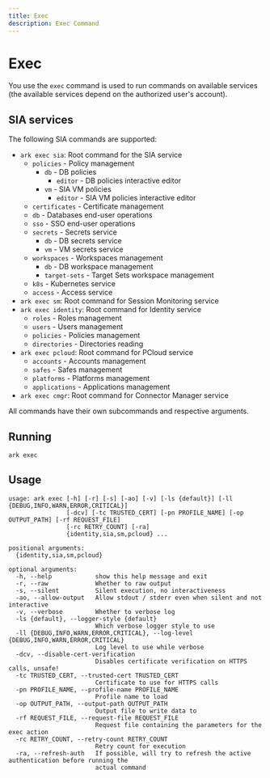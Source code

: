 ```yaml
---
title: Exec
description: Exec Command
---
```


# Exec

You use the `exec` command is used to run commands on available services (the available services depend on the authorized user's account).

## SIA services

The following SIA commands are supported:

- `ark exec sia`: Root command for the SIA service
    - `policies` - Policy management
        - `db` - DB policies
            - `editor` - DB policies interactive editor
        - `vm` - SIA VM policies
            - `editor` - SIA VM policies interactive editor
    - `certificates` - Certificate management
    - `db` - Databases end-user operations
    - `sso` - SSO end-user operations
    - `secrets` - Secrets service
        - `db` - DB secrets service
        - `vm` - VM secrets service
    - `workspaces` - Workspaces management
        - `db` - DB workspace management
        - `target-sets` - Target Sets workspace management
    - `k8s` - Kubernetes service
    - `access` - Access service
- `ark exec sm`: Root command for Session Monitoring service
- `ark exec identity`: Root command for Identity service
    - `roles` - Roles management
    - `users` - Users management
    - `policies` - Policies management
    - `directories` - Directories reading
- `ark exec pcloud`: Root command for PCloud service
    - `accounts` - Accounts management
    - `safes` - Safes management
    - `platforms` - Platforms management
    - `applications` - Applications management
- `ark exec cmgr`: Root command for Connector Manager service

All commands have their own subcommands and respective arguments.

## Running
```shell linenums="0"
ark exec
```

## Usage
```shell
usage: ark exec [-h] [-r] [-s] [-ao] [-v] [-ls {default}] [-ll {DEBUG,INFO,WARN,ERROR,CRITICAL}]
                [-dcv] [-tc TRUSTED_CERT] [-pn PROFILE_NAME] [-op OUTPUT_PATH] [-rf REQUEST_FILE]
                [-rc RETRY_COUNT] [-ra]
                {identity,sia,sm,pcloud} ...

positional arguments:
  {identity,sia,sm,pcloud}

optional arguments:
  -h, --help            show this help message and exit
  -r, --raw             Whether to raw output
  -s, --silent          Silent execution, no interactiveness
  -ao, --allow-output   Allow stdout / stderr even when silent and not interactive
  -v, --verbose         Whether to verbose log
  -ls {default}, --logger-style {default}
                        Which verbose logger style to use
  -ll {DEBUG,INFO,WARN,ERROR,CRITICAL}, --log-level {DEBUG,INFO,WARN,ERROR,CRITICAL}
                        Log level to use while verbose
  -dcv, --disable-cert-verification
                        Disables certificate verification on HTTPS calls, unsafe!
  -tc TRUSTED_CERT, --trusted-cert TRUSTED_CERT
                        Certificate to use for HTTPS calls
  -pn PROFILE_NAME, --profile-name PROFILE_NAME
                        Profile name to load
  -op OUTPUT_PATH, --output-path OUTPUT_PATH
                        Output file to write data to
  -rf REQUEST_FILE, --request-file REQUEST_FILE
                        Request file containing the parameters for the exec action
  -rc RETRY_COUNT, --retry-count RETRY_COUNT
                        Retry count for execution
  -ra, --refresh-auth   If possible, will try to refresh the active authentication before running the
                        actual command
```